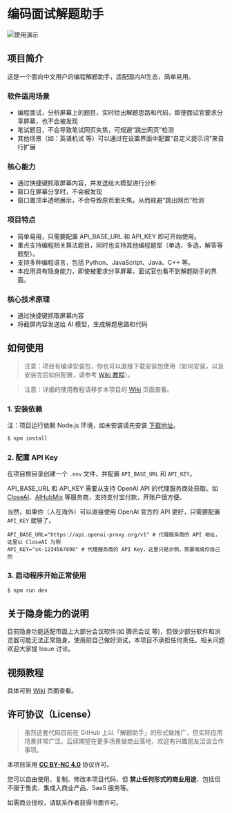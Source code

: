 # 编码面试解题助手

![使用演示](https://github.com/user-attachments/assets/19781594-3108-4711-a54b-9d36496787bc)

## 项目简介

这是一个面向中文用户的编程解题助手，适配国内AI生态，简单易用。

### 软件适用场景

- 编程面试，分析屏幕上的题目，实时给出解题思路和代码，即便面试官要求分享屏幕，也不会被发现
- 笔试题目，不会导致笔试网页失焦，可规避“跳出网页”检测
- 其他场景（如：英语机试 等）可以通过在设置界面中配置“自定义提示词”来自行扩展

### 核心能力

- 通过快捷键抓取屏幕内容，并发送给大模型进行分析
- 窗口在屏幕分享时，不会被发现
- 窗口置顶半透明展示，不会导致原页面失焦，从而规避“跳出网页”检测

### 项目特点

- 简单易用，只需要配置 API_BASE_URL 和 API_KEY 即可开始使用。
- 重点支持编程相关算法题目，同时也支持其他编程题型（单选、多选，解答等题型）。
- 支持多种编程语言，包括 Python、JavaScript、Java、C++ 等。
- 本应用具有隐身能力，即使被要求分享屏幕，面试官也看不到解题助手的界面。

### 核心技术原理

- 通过快捷键抓取屏幕内容
- 将截屏内容发送给 AI 模型，生成解题思路和代码


## 如何使用

> 注意：项目有编译安装包，你也可以直接下载安装包使用（如何安装，以及安装完后如何配置，请参考 [Wiki 教程](https://github.com/ooboqoo/interview-coder-cn/wiki/%E7%9B%B4%E6%8E%A5%E4%B8%8B%E8%BD%BD%E5%AE%89%E8%A3%85%E5%8C%85%E4%BD%BF%E7%94%A8)）。

> 注意：详细的使用教程请移步本项目的 [Wiki](https://github.com/ooboqoo/interview-coder-cn/wiki) 页面查看。

### 1. 安装依赖

注：项目运行依赖 Node.js 环境，如未安装请先安装 [下载地址](https://nodejs.org/zh-cn/download)。

```bash
$ npm install
```

### 2. 配置 API Key

在项目根目录创建一个 `.env` 文件，并配置 `API_BASE_URL` 和 `API_KEY`。

API_BASE_URL 和 API_KEY 需要从支持 OpenAI API 的代理服务商处获取。如 [CloseAI](https://www.closeai-asia.com/)、[AIHubMix](https://aihubmix.com/) 等服务商，支持支付宝付款，开账户很方便。

当然，如果你（人在海外）可以直接使用 OpenAI 官方的 API 更好，只需要配置 `API_KEY` 就够了。

```env
API_BASE_URL="https://api.openai-proxy.org/v1" # 代理服务商的 API 地址，这里以 CloseAI 为例
API_KEY="sk-1234567890" # 代理服务商的 API Key，这里只是示例，需要改成你自己的
```

### 3. 启动程序开始正常使用

```bash
$ npm run dev
```


## 关于隐身能力的说明

目前隐身功能适配市面上大部分会议软件(如 腾讯会议 等)，但很少部分软件和浏览器可能无法正常隐身。使用前自己做好测试，本项目不承担任何责任。相关问题欢迎大家提 Issue 讨论。


## 视频教程

具体可到 [Wiki](https://github.com/ooboqoo/interview-coder-cn/wiki) 页面查看。


## 许可协议（License）

> 虽然这套代码目前在 GitHub 上以「解题助手」的形式做推广，但实际应用场景非常广泛。后续期望在更多场景做商业落地，欢迎有兴趣朋友洽谈合作事项。

本项目采用 **[CC BY-NC 4.0](https://creativecommons.org/licenses/by-nc/4.0/deed.zh)** 协议许可。

您可以自由使用、复制、修改本项目代码，但 **禁止任何形式的商业用途**，包括但不限于售卖、集成入商业产品、SaaS 服务等。

如需商业授权，请联系作者获得书面许可。
